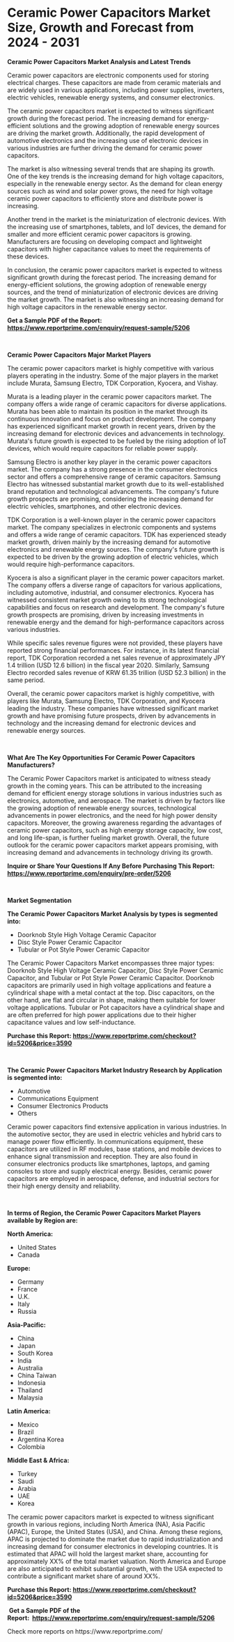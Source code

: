 <p><h1>Ceramic Power Capacitors Market Size, Growth and Forecast from 2024 - 2031</h1></p><p><strong>Ceramic Power Capacitors Market Analysis and Latest Trends</strong></p>
<p><p>Ceramic power capacitors are electronic components used for storing electrical charges. These capacitors are made from ceramic materials and are widely used in various applications, including power supplies, inverters, electric vehicles, renewable energy systems, and consumer electronics.</p><p>The ceramic power capacitors market is expected to witness significant growth during the forecast period. The increasing demand for energy-efficient solutions and the growing adoption of renewable energy sources are driving the market growth. Additionally, the rapid development of automotive electronics and the increasing use of electronic devices in various industries are further driving the demand for ceramic power capacitors.</p><p>The market is also witnessing several trends that are shaping its growth. One of the key trends is the increasing demand for high voltage capacitors, especially in the renewable energy sector. As the demand for clean energy sources such as wind and solar power grows, the need for high voltage ceramic power capacitors to efficiently store and distribute power is increasing.</p><p>Another trend in the market is the miniaturization of electronic devices. With the increasing use of smartphones, tablets, and IoT devices, the demand for smaller and more efficient ceramic power capacitors is growing. Manufacturers are focusing on developing compact and lightweight capacitors with higher capacitance values to meet the requirements of these devices.</p><p>In conclusion, the ceramic power capacitors market is expected to witness significant growth during the forecast period. The increasing demand for energy-efficient solutions, the growing adoption of renewable energy sources, and the trend of miniaturization of electronic devices are driving the market growth. The market is also witnessing an increasing demand for high voltage capacitors in the renewable energy sector.</p></p>
<p><strong>Get a Sample PDF of the Report:&nbsp; <a href="https://www.reportprime.com/enquiry/request-sample/5206">https://www.reportprime.com/enquiry/request-sample/5206</a></strong></p>
<p>&nbsp;</p>
<p><strong>Ceramic Power Capacitors Major Market Players</strong></p>
<p><p>The ceramic power capacitors market is highly competitive with various players operating in the industry. Some of the major players in the market include Murata, Samsung Electro, TDK Corporation, Kyocera, and Vishay.</p><p>Murata is a leading player in the ceramic power capacitors market. The company offers a wide range of ceramic capacitors for diverse applications. Murata has been able to maintain its position in the market through its continuous innovation and focus on product development. The company has experienced significant market growth in recent years, driven by the increasing demand for electronic devices and advancements in technology. Murata's future growth is expected to be fueled by the rising adoption of IoT devices, which would require capacitors for reliable power supply.</p><p>Samsung Electro is another key player in the ceramic power capacitors market. The company has a strong presence in the consumer electronics sector and offers a comprehensive range of ceramic capacitors. Samsung Electro has witnessed substantial market growth due to its well-established brand reputation and technological advancements. The company's future growth prospects are promising, considering the increasing demand for electric vehicles, smartphones, and other electronic devices.</p><p>TDK Corporation is a well-known player in the ceramic power capacitors market. The company specializes in electronic components and systems and offers a wide range of ceramic capacitors. TDK has experienced steady market growth, driven mainly by the increasing demand for automotive electronics and renewable energy sources. The company's future growth is expected to be driven by the growing adoption of electric vehicles, which would require high-performance capacitors.</p><p>Kyocera is also a significant player in the ceramic power capacitors market. The company offers a diverse range of capacitors for various applications, including automotive, industrial, and consumer electronics. Kyocera has witnessed consistent market growth owing to its strong technological capabilities and focus on research and development. The company's future growth prospects are promising, driven by increasing investments in renewable energy and the demand for high-performance capacitors across various industries.</p><p>While specific sales revenue figures were not provided, these players have reported strong financial performances. For instance, in its latest financial report, TDK Corporation recorded a net sales revenue of approximately JPY 1.4 trillion (USD 12.6 billion) in the fiscal year 2020. Similarly, Samsung Electro recorded sales revenue of KRW 61.35 trillion (USD 52.3 billion) in the same period.</p><p>Overall, the ceramic power capacitors market is highly competitive, with players like Murata, Samsung Electro, TDK Corporation, and Kyocera leading the industry. These companies have witnessed significant market growth and have promising future prospects, driven by advancements in technology and the increasing demand for electronic devices and renewable energy sources.</p></p>
<p>&nbsp;</p>
<p><strong>What Are The Key Opportunities For Ceramic Power Capacitors Manufacturers?</strong></p>
<p><p>The Ceramic Power Capacitors market is anticipated to witness steady growth in the coming years. This can be attributed to the increasing demand for efficient energy storage solutions in various industries such as electronics, automotive, and aerospace. The market is driven by factors like the growing adoption of renewable energy sources, technological advancements in power electronics, and the need for high power density capacitors. Moreover, the growing awareness regarding the advantages of ceramic power capacitors, such as high energy storage capacity, low cost, and long life-span, is further fueling market growth. Overall, the future outlook for the ceramic power capacitors market appears promising, with increasing demand and advancements in technology driving its growth.</p></p>
<p><strong>Inquire or Share Your Questions If Any Before Purchasing This Report: <a href="https://www.reportprime.com/enquiry/pre-order/5206">https://www.reportprime.com/enquiry/pre-order/5206</a></strong></p>
<p>&nbsp;</p>
<p><strong>Market Segmentation</strong></p>
<p><strong>The Ceramic Power Capacitors Market Analysis by types is segmented into:</strong></p>
<p><ul><li>Doorknob Style High Voltage Ceramic Capacitor</li><li>Disc Style Power Ceramic Capacitor</li><li>Tubular or Pot Style Power Ceramic Capacitor</li></ul></p>
<p><p>The Ceramic Power Capacitors Market encompasses three major types: Doorknob Style High Voltage Ceramic Capacitor, Disc Style Power Ceramic Capacitor, and Tubular or Pot Style Power Ceramic Capacitor. Doorknob capacitors are primarily used in high voltage applications and feature a cylindrical shape with a metal contact at the top. Disc capacitors, on the other hand, are flat and circular in shape, making them suitable for lower voltage applications. Tubular or Pot capacitors have a cylindrical shape and are often preferred for high power applications due to their higher capacitance values and low self-inductance.</p></p>
<p><strong>Purchase this Report:&nbsp;<a href="https://www.reportprime.com/checkout?id=5206&price=3590">https://www.reportprime.com/checkout?id=5206&price=3590</a></strong></p>
<p>&nbsp;</p>
<p><strong>The Ceramic Power Capacitors Market Industry Research by Application is segmented into:</strong></p>
<p><ul><li>Automotive</li><li>Communications Equipment</li><li>Consumer Electronics Products</li><li>Others</li></ul></p>
<p><p>Ceramic power capacitors find extensive application in various industries. In the automotive sector, they are used in electric vehicles and hybrid cars to manage power flow efficiently. In communications equipment, these capacitors are utilized in RF modules, base stations, and mobile devices to enhance signal transmission and reception. They are also found in consumer electronics products like smartphones, laptops, and gaming consoles to store and supply electrical energy. Besides, ceramic power capacitors are employed in aerospace, defense, and industrial sectors for their high energy density and reliability.</p></p>
<p>&nbsp;</p>
<p><strong>In terms of Region, the Ceramic Power Capacitors Market Players available by Region are:</strong></p>
<p>
    <p> <strong> North America: </strong>
        <ul>
            <li>United States</li>
            <li>Canada</li>
        </ul>
        </p> 
    <p> <strong> Europe: </strong>
        <ul>
            <li>Germany</li>
            <li>France</li>
            <li>U.K.</li>
            <li>Italy</li>
            <li>Russia</li>
        </ul>
        </p> 
    <p> <strong> Asia-Pacific: </strong>
        <ul>
            <li>China</li>
            <li>Japan</li>
            <li>South Korea</li>
            <li>India</li>
            <li>Australia</li>
            <li>China Taiwan</li>
            <li>Indonesia</li>
            <li>Thailand</li>
            <li>Malaysia</li>
        </ul>
        </p> 
    <p> <strong> Latin America: </strong>
        <ul>
            <li>Mexico</li>
            <li>Brazil</li>
            <li>Argentina Korea</li>
            <li>Colombia</li>
        </ul>
        </p> 
    <p> <strong> Middle East & Africa: </strong>
        <ul>
            <li>Turkey</li>
            <li>Saudi</li>
            <li>Arabia</li>
            <li>UAE</li>
            <li>Korea</li>
        </ul>
    </p>
    </p>
<p><p>The ceramic power capacitors market is expected to witness significant growth in various regions, including North America (NA), Asia Pacific (APAC), Europe, the United States (USA), and China. Among these regions, APAC is projected to dominate the market due to rapid industrialization and increasing demand for consumer electronics in developing countries. It is estimated that APAC will hold the largest market share, accounting for approximately XX% of the total market valuation. North America and Europe are also anticipated to exhibit substantial growth, with the USA expected to contribute a significant market share of around XX%.</p></p>
<p><strong>Purchase this Report: <a href="https://www.reportprime.com/checkout?id=5206&price=3590">https://www.reportprime.com/checkout?id=5206&price=3590</a></strong></p>
<p>&nbsp;<strong>Get a Sample PDF of the Report:&nbsp;&nbsp;<a href="https://www.reportprime.com/enquiry/request-sample/5206">https://www.reportprime.com/enquiry/request-sample/5206</a></strong></p>
<p><strong></strong></p>
<p>Check more reports on https://www.reportprime.com/</p>